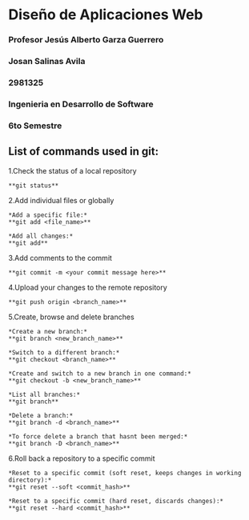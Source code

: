 
# Diseño de Aplicaciones Web
### Profesor Jesús Alberto Garza Guerrero

### Josan Salinas Avila
### 2981325
### Ingenieria en Desarrollo de Software
### 6to Semestre

## List of commands used in git:
1.Check the status of a local repository

	**git status**

2.Add individual files or globally

	*Add a specific file:*
	**git add <file_name>**

	*Add all changes:*
	**git add**

3.Add comments to the commit

	**git commit -m <your commit message here>**

4.Upload your changes to the remote repository

	**git push origin <branch_name>**

5.Create, browse and delete branches

	*Create a new branch:*
	**git branch <new_branch_name>**

	*Switch to a different branch:*
	**git checkout <branch_name>**

	*Create and switch to a new branch in one command:*
	**git checkout -b <new_branch_name>**

	*List all branches:*
	**git branch**

	*Delete a branch:*
	**git branch -d <branch_name>**

	*To force delete a branch that hasnt been merged:*
	**git branch -D <branch_name>**

6.Roll back a repository to a specific commit

	*Reset to a specific commit (soft reset, keeps changes in working directory):*
	**git reset --soft <commit_hash>**

	*Reset to a specific commit (hard reset, discards changes):*
	**git reset --hard <commit_hash>**
